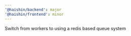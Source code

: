 ```yaml
---
'@haishin/backend': major
'@haishin/frontend': minor
---
```


Switch from workers to using a redis based queue system
